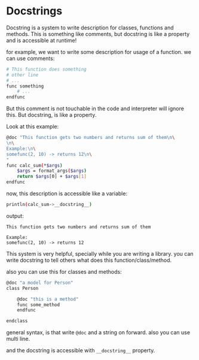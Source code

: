 # Docstrings
Docstring is a system to write description for classes, functions and methods. This is something like comments,
but docstring is like a property and is accessible at runtime!

for example, we want to write some description for usage of a function. we can use comments:

```bash
# This function does something
# other line
# ...
func something
    # ...
endfunc
```

But this comment is not touchable in the code and interpreter will ignore this. But docstring, is like a property.

Look at this example:

```bash
@doc "This function gets two numbers and returns sum of them\n\
\n\
Example:\n\
somefunc(2, 10) -> returns 12\n\
"
func calc_sum(*$args)
    $args = format_args($args)
    return $args[0] + $args[1]
endfunc
```

now, this description is accessible like a variable:

```bash
println(calc_sum->__docstring__)
```

output:

```
This function gets two numbers and returns sum of them

Example:
somefunc(2, 10) -> returns 12

```

This system is very helpful, specially while you are writing a library. you can write docstring to tell others
what does this function/class/method.

also you can use this for classes and methods:

```bash
@doc "a model for Person"
class Person

    @doc "this is a method"
    func some_method
    endfunc 

endclass
```

general syntax, is that write `@doc` and a string on forward. also you can use multi line.

and the docstring is accessible with `__docstring__` property.
